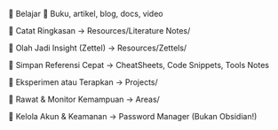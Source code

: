🔽 Belajar
   🔸 Buku, artikel, blog, docs, video

🔽 Catat Ringkasan
   → Resources/Literature Notes/

🔽 Olah Jadi Insight (Zettel)
   → Resources/Zettels/

🔽 Simpan Referensi Cepat
   → CheatSheets, Code Snippets, Tools Notes

🔽 Eksperimen atau Terapkan
   → Projects/

🔽 Rawat & Monitor Kemampuan
   → Areas/

🔽 Kelola Akun & Keamanan
   → Password Manager (Bukan Obsidian!)
